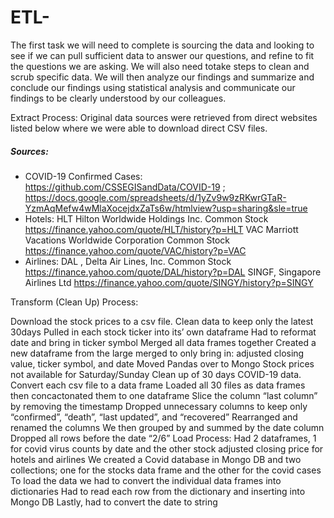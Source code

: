 # ETL-
The first task we will need to complete is sourcing the data and looking to see if we can pull sufficient data to answer our questions, and refine to fit the questions we are asking.  We will also need totake steps to clean and scrub specific data. We will then analyze our findings and summarize and conclude our findings using statistical analysis and communicate our findings to be clearly understood by our colleagues.



Extract Process: 
Original data sources were retrieved from direct websites listed below where we were able to download direct CSV files.
##### Sources:
* COVID-19 Confirmed Cases: 
https://github.com/CSSEGISandData/COVID-19 ; https://docs.google.com/spreadsheets/d/1yZv9w9zRKwrGTaR-YzmAqMefw4wMlaXocejdxZaTs6w/htmlview?usp=sharing&sle=true
* Hotels: 
HLT Hilton Worldwide Holdings Inc. Common Stock
https://finance.yahoo.com/quote/HLT/history?p=HLT
VAC Marriott Vacations Worldwide Corporation Common Stock
https://finance.yahoo.com/quote/VAC/history?p=VAC
* Airlines: 
DAL , Delta Air Lines, Inc. Common Stock
https://finance.yahoo.com/quote/DAL/history?p=DAL
SINGF, Singapore Airlines Ltd
https://finance.yahoo.com/quote/SINGY/history?p=SINGY


Transform (Clean Up) Process: 

Download the stock prices to a csv file. 
Clean data to keep only the latest 30days
Pulled in each stock ticker into its’ own dataframe
Had to reformat date and bring in ticker symbol
Merged all data frames together
Created a new dataframe from the large merged to only bring in: adjusted closing value, ticker symbol, and date
Moved Pandas over to Mongo
Stock prices not available for Saturday/Sunday 
Clean up of 30 days COVID-19 data. 
Convert each csv file to a data frame
Loaded all 30 files as data frames then concactonated them to one dataframe 
Slice the column “last column” by removing the timestamp
Dropped unnecessary columns to keep only “confirmed”, “death”, “last updated”, and “recovered”
Rearranged and renamed the columns
We then grouped by and summed by the date column
Dropped all rows before the date “2/6”
Load Process: 
Had 2 dataframes, 1 for covid virus counts by date and the other stock adjusted closing price for hotels and airlines
We created a Covid database in Mongo DB and two collections; one for the stocks data frame and the other for the covid cases
To load the data we had to convert the individual data frames into dictionaries
Had to read each row from the dictionary and inserting into Mongo DB
Lastly, had to convert the date to string

